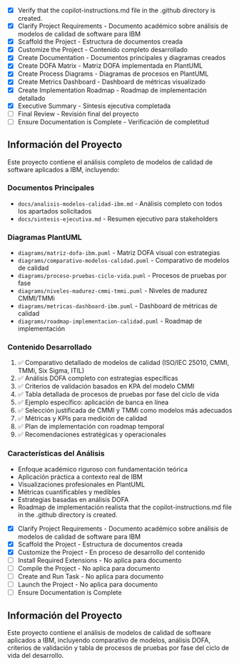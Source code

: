 - [x] Verify that the copilot-instructions.md file in the .github directory is created.
- [x] Clarify Project Requirements - Documento académico sobre análisis de modelos de calidad de software para IBM
- [x] Scaffold the Project - Estructura de documentos creada
- [x] Customize the Project - Contenido completo desarrollado
- [x] Create Documentation - Documentos principales y diagramas creados
- [x] Create DOFA Matrix - Matriz DOFA implementada en PlantUML
- [x] Create Process Diagrams - Diagramas de procesos en PlantUML
- [x] Create Metrics Dashboard - Dashboard de métricas visualizado
- [x] Create Implementation Roadmap - Roadmap de implementación detallado
- [x] Executive Summary - Síntesis ejecutiva completada
- [ ] Final Review - Revisión final del proyecto
- [ ] Ensure Documentation is Complete - Verificación de completitud

## Información del Proyecto
Este proyecto contiene el análisis completo de modelos de calidad de software aplicados a IBM, incluyendo:

### Documentos Principales
- `docs/analisis-modelos-calidad-ibm.md` - Análisis completo con todos los apartados solicitados
- `docs/sintesis-ejecutiva.md` - Resumen ejecutivo para stakeholders

### Diagramas PlantUML
- `diagrams/matriz-dofa-ibm.puml` - Matriz DOFA visual con estrategias
- `diagrams/comparativo-modelos-calidad.puml` - Comparativo de modelos de calidad
- `diagrams/proceso-pruebas-ciclo-vida.puml` - Procesos de pruebas por fase
- `diagrams/niveles-madurez-cmmi-tmmi.puml` - Niveles de madurez CMMI/TMMi
- `diagrams/metricas-dashboard-ibm.puml` - Dashboard de métricas de calidad
- `diagrams/roadmap-implementacion-calidad.puml` - Roadmap de implementación

### Contenido Desarrollado
1. ✅ Comparativo detallado de modelos de calidad (ISO/IEC 25010, CMMI, TMMi, Six Sigma, ITIL)
2. ✅ Análisis DOFA completo con estrategias específicas
3. ✅ Criterios de validación basados en KPA del modelo CMMI
4. ✅ Tabla detallada de procesos de pruebas por fase del ciclo de vida
5. ✅ Ejemplo específico: aplicación de banca en línea
6. ✅ Selección justificada de CMMI y TMMi como modelos más adecuados
7. ✅ Métricas y KPIs para medición de calidad
8. ✅ Plan de implementación con roadmap temporal
9. ✅ Recomendaciones estratégicas y operacionales

### Características del Análisis
- Enfoque académico riguroso con fundamentación teórica
- Aplicación práctica a contexto real de IBM
- Visualizaciones profesionales en PlantUML
- Métricas cuantificables y medibles
- Estrategias basadas en análisis DOFA
- Roadmap de implementación realista that the copilot-instructions.md file in the .github directory is created.
- [x] Clarify Project Requirements - Documento académico sobre análisis de modelos de calidad de software para IBM
- [x] Scaffold the Project - Estructura de documentos creada
- [x] Customize the Project - En proceso de desarrollo del contenido
- [ ] Install Required Extensions - No aplica para documento
- [ ] Compile the Project - No aplica para documento
- [ ] Create and Run Task - No aplica para documento
- [ ] Launch the Project - No aplica para documento
- [ ] Ensure Documentation is Complete

## Información del Proyecto
Este proyecto contiene el análisis de modelos de calidad de software aplicados a IBM, incluyendo comparativo de modelos, análisis DOFA, criterios de validación y tabla de procesos de pruebas por fase del ciclo de vida del desarrollo.
